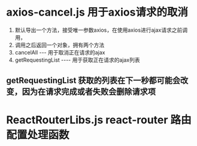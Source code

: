 # axios-cancel.js 用于axios请求的取消
1. 默认导出一个方法，接受唯一参数axios，在使用axios进行ajax请求之前调用，
2. 调用之后返回一个对象，拥有两个方法
  1. cancelAll  --- 用于取消正在请求的ajax
  2. getRequestingList  ---- 用于获取正在请求的ajax列表
  
## getRequestingList 获取的列表在下一秒都可能会改变，因为在请求完成或者失败会删除请求项

# ReactRouterLibs.js react-router 路由配置处理函数


